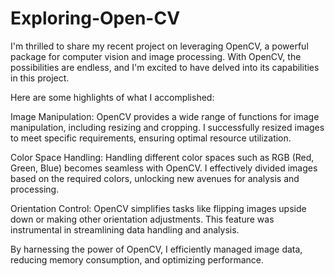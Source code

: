 # Exploring-Open-CV

I'm thrilled to share my recent project on leveraging OpenCV, a powerful package for computer vision and image processing. With OpenCV, the possibilities are endless, and I'm excited to have delved into its capabilities in this project.

Here are some highlights of what I accomplished:

Image Manipulation: OpenCV provides a wide range of functions for image manipulation, including resizing and cropping. I successfully resized images to meet specific requirements, ensuring optimal resource utilization.

Color Space Handling: Handling different color spaces such as RGB (Red, Green, Blue) becomes seamless with OpenCV. I effectively divided images based on the required colors, unlocking new avenues for analysis and processing.

Orientation Control: OpenCV simplifies tasks like flipping images upside down or making other orientation adjustments. This feature was instrumental in streamlining data handling and analysis.

By harnessing the power of OpenCV, I efficiently managed image data, reducing memory consumption, and optimizing performance.
